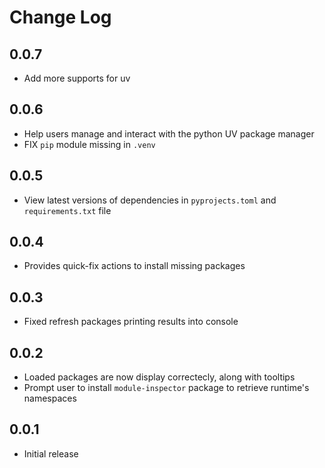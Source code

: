 # Change Log

## 0.0.7

- Add more supports for uv

## 0.0.6

- Help users manage and interact with the python UV package manager
- FIX `pip` module missing in `.venv`

## 0.0.5

- View latest versions of dependencies in `pyprojects.toml` and `requirements.txt` file

## 0.0.4

- Provides quick-fix actions to install missing packages

## 0.0.3

- Fixed refresh packages printing results into console

## 0.0.2

- Loaded packages are now display correctecly, along with tooltips
- Prompt user to install `module-inspector` package to retrieve runtime's namespaces

## 0.0.1

- Initial release